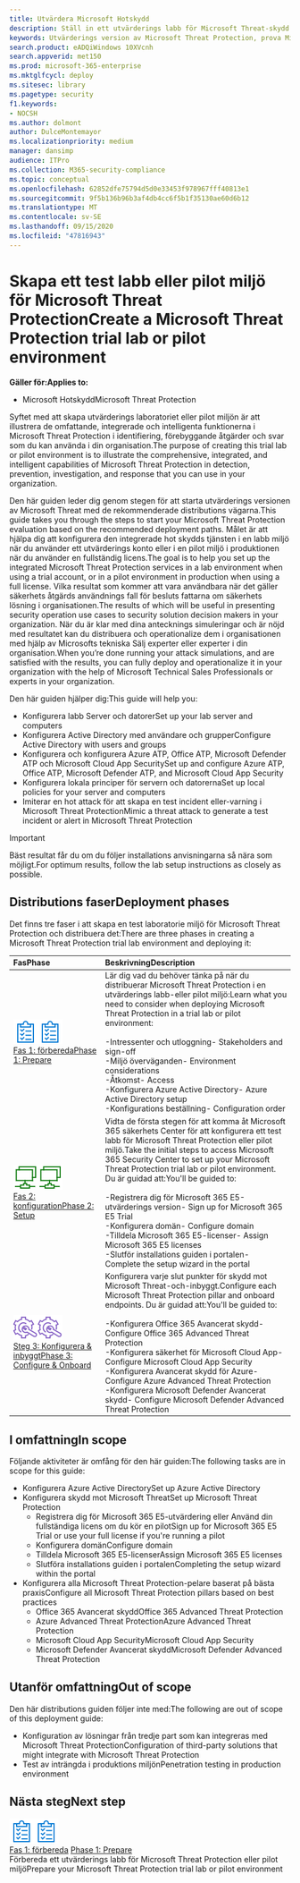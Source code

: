 ```yaml
---
title: Utvärdera Microsoft Hotskydd
description: Ställ in ett utvärderings labb för Microsoft Threat-skydd eller pilot miljö för att testa hur den koordinerade hotets skydds lösningen som är avsedd att skydda enheter, identiteter, data och program kan hjälpa din organisation
keywords: Utvärderings version av Microsoft Threat Protection, prova Microsoft Threat Protection, utvärdera Microsoft Threat Protection, Microsoft Threat Protection Evaluation Lab, Microsoft Threat Protection pilot, cyberterrorism Security, Avancerat, beständigt hot, företags säkerhet, enheter, enhet, identitet, användare, data, program, händelser, automatiserad undersökning och reparation, avancerad jakt
search.product: eADQiWindows 10XVcnh
search.appverid: met150
ms.prod: microsoft-365-enterprise
ms.mktglfcycl: deploy
ms.sitesec: library
ms.pagetype: security
f1.keywords:
- NOCSH
ms.author: dolmont
author: DulceMontemayor
ms.localizationpriority: medium
manager: dansimp
audience: ITPro
ms.collection: M365-security-compliance
ms.topic: conceptual
ms.openlocfilehash: 62852dfe75794d5d0e33453f978967fff40813e1
ms.sourcegitcommit: 9f5b136b96b3af4db4cc6f5b1f35130ae60d6b12
ms.translationtype: MT
ms.contentlocale: sv-SE
ms.lasthandoff: 09/15/2020
ms.locfileid: "47816943"
---
```

# <a name="create-a-microsoft-threat-protection-trial-lab-or-pilot-environment"></a><span data-ttu-id="2e257-104">Skapa ett test labb eller pilot miljö för Microsoft Threat Protection</span><span class="sxs-lookup"><span data-stu-id="2e257-104">Create a Microsoft Threat Protection trial lab or pilot environment</span></span> 

<span data-ttu-id="2e257-105">**Gäller för:**</span><span class="sxs-lookup"><span data-stu-id="2e257-105">**Applies to:**</span></span>
- <span data-ttu-id="2e257-106">Microsoft Hotskydd</span><span class="sxs-lookup"><span data-stu-id="2e257-106">Microsoft Threat Protection</span></span>

<span data-ttu-id="2e257-107">Syftet med att skapa utvärderings laboratoriet eller pilot miljön är att illustrera de omfattande, integrerade och intelligenta funktionerna i Microsoft Threat Protection i identifiering, förebyggande åtgärder och svar som du kan använda i din organisation.</span><span class="sxs-lookup"><span data-stu-id="2e257-107">The purpose of creating this trial lab or pilot environment is to illustrate the comprehensive, integrated, and intelligent capabilities of Microsoft Threat Protection in detection, prevention, investigation, and response that you can use in your organization.</span></span> 

<span data-ttu-id="2e257-108">Den här guiden leder dig genom stegen för att starta utvärderings versionen av Microsoft Threat med de rekommenderade distributions vägarna.</span><span class="sxs-lookup"><span data-stu-id="2e257-108">This guide takes you through the steps to start your Microsoft Threat Protection evaluation based on the recommended deployment paths.</span></span> <span data-ttu-id="2e257-109">Målet är att hjälpa dig att konfigurera den integrerade hot skydds tjänsten i en labb miljö när du använder ett utvärderings konto eller i en pilot miljö i produktionen när du använder en fullständig licens.</span><span class="sxs-lookup"><span data-stu-id="2e257-109">The goal is to help you set up the integrated Microsoft Threat Protection services in a lab environment when using a trial account, or in a pilot environment in production when using a full license.</span></span> <span data-ttu-id="2e257-110">Vilka resultat som kommer att vara användbara när det gäller säkerhets åtgärds användnings fall för besluts fattarna om säkerhets lösning i organisationen.</span><span class="sxs-lookup"><span data-stu-id="2e257-110">The results of which will be useful in presenting security operation use cases to security solution decision makers in your organization.</span></span> <span data-ttu-id="2e257-111">När du är klar med dina antecknings simuleringar och är nöjd med resultatet kan du distribuera och operationalize dem i organisationen med hjälp av Microsofts tekniska Sälj experter eller experter i din organisation.</span><span class="sxs-lookup"><span data-stu-id="2e257-111">When you’re done running your attack simulations, and are satisfied with the results, you can fully deploy and operationalize it in your organization with the help of Microsoft Technical Sales Professionals or experts in your organization.</span></span> 

<span data-ttu-id="2e257-112">Den här guiden hjälper dig:</span><span class="sxs-lookup"><span data-stu-id="2e257-112">This guide will help you:</span></span>
- <span data-ttu-id="2e257-113">Konfigurera labb Server och datorer</span><span class="sxs-lookup"><span data-stu-id="2e257-113">Set up your lab server and computers</span></span>
- <span data-ttu-id="2e257-114">Konfigurera Active Directory med användare och grupper</span><span class="sxs-lookup"><span data-stu-id="2e257-114">Configure Active Directory with users and groups</span></span>
- <span data-ttu-id="2e257-115">Konfigurera och konfigurera Azure ATP, Office ATP, Microsoft Defender ATP och Microsoft Cloud App Security</span><span class="sxs-lookup"><span data-stu-id="2e257-115">Set up and configure Azure ATP, Office ATP, Microsoft Defender ATP, and Microsoft Cloud App Security</span></span>
- <span data-ttu-id="2e257-116">Konfigurera lokala principer för servern och datorerna</span><span class="sxs-lookup"><span data-stu-id="2e257-116">Set up local policies for your server and computers</span></span>
- <span data-ttu-id="2e257-117">Imiterar en hot attack för att skapa en test incident eller-varning i Microsoft Threat Protection</span><span class="sxs-lookup"><span data-stu-id="2e257-117">Mimic a threat attack to generate a test incident or alert in Microsoft Threat Protection</span></span>

>[!IMPORTANT]
><span data-ttu-id="2e257-118">Bäst resultat får du om du följer installations anvisningarna så nära som möjligt.</span><span class="sxs-lookup"><span data-stu-id="2e257-118">For optimum results, follow the lab setup instructions as closely as possible.</span></span>


## <a name="deployment-phases"></a><span data-ttu-id="2e257-119">Distributions faser</span><span class="sxs-lookup"><span data-stu-id="2e257-119">Deployment phases</span></span>

<span data-ttu-id="2e257-120">Det finns tre faser i att skapa en test laboratorie miljö för Microsoft Threat Protection och distribuera det:</span><span class="sxs-lookup"><span data-stu-id="2e257-120">There are three phases in creating a Microsoft Threat Protection trial lab environment and deploying it:</span></span>

|<span data-ttu-id="2e257-121">Fas</span><span class="sxs-lookup"><span data-stu-id="2e257-121">Phase</span></span> | <span data-ttu-id="2e257-122">Beskrivning</span><span class="sxs-lookup"><span data-stu-id="2e257-122">Description</span></span> | 
|:-------|:-----|
| <span data-ttu-id="2e257-123">![Fas 1: förbereda](../../media/prepare.png)</span><span class="sxs-lookup"><span data-stu-id="2e257-123">![Phase 1: Prepare](../../media/prepare.png)</span></span><br>[<span data-ttu-id="2e257-124">Fas 1: förbereda</span><span class="sxs-lookup"><span data-stu-id="2e257-124">Phase 1: Prepare</span></span>](prepare-mtpeval.md)| <span data-ttu-id="2e257-125">Lär dig vad du behöver tänka på när du distribuerar Microsoft Threat Protection i en utvärderings labb-eller pilot miljö:</span><span class="sxs-lookup"><span data-stu-id="2e257-125">Learn what you need to consider when deploying Microsoft Threat Protection in a trial lab or pilot environment:</span></span> <br><br><span data-ttu-id="2e257-126">-Intressenter och utloggning</span><span class="sxs-lookup"><span data-stu-id="2e257-126">- Stakeholders and sign-off</span></span> <br> <span data-ttu-id="2e257-127">-Miljö överväganden</span><span class="sxs-lookup"><span data-stu-id="2e257-127">- Environment considerations</span></span> <br><span data-ttu-id="2e257-128">-Åtkomst</span><span class="sxs-lookup"><span data-stu-id="2e257-128">- Access</span></span> <br><span data-ttu-id="2e257-129">-Konfigurera Azure Active Directory</span><span class="sxs-lookup"><span data-stu-id="2e257-129">- Azure Active Directory setup</span></span> <br> <span data-ttu-id="2e257-130">-Konfigurations beställning</span><span class="sxs-lookup"><span data-stu-id="2e257-130">- Configuration order</span></span>
|  <span data-ttu-id="2e257-131">![Fas 2: konfiguration](../../media/setup.png)</span><span class="sxs-lookup"><span data-stu-id="2e257-131">![Phase 2: Setup](../../media/setup.png)</span></span> <br>[<span data-ttu-id="2e257-132">Fas 2: konfiguration</span><span class="sxs-lookup"><span data-stu-id="2e257-132">Phase 2: Setup</span></span>](setup-mtpeval.md)|  <span data-ttu-id="2e257-133">Vidta de första stegen för att komma åt Microsoft 365 säkerhets Center för att konfigurera ett test labb för Microsoft Threat Protection eller pilot miljö.</span><span class="sxs-lookup"><span data-stu-id="2e257-133">Take the initial steps to access Microsoft 365 Security Center to set up your Microsoft Threat Protection trial lab or pilot environment.</span></span> <span data-ttu-id="2e257-134">Du är guidad att:</span><span class="sxs-lookup"><span data-stu-id="2e257-134">You'll be guided to:</span></span><br><br><span data-ttu-id="2e257-135">-Registrera dig för Microsoft 365 E5-utvärderings version</span><span class="sxs-lookup"><span data-stu-id="2e257-135">- Sign up for Microsoft 365 E5 Trial</span></span> <br>  <span data-ttu-id="2e257-136">-Konfigurera domän</span><span class="sxs-lookup"><span data-stu-id="2e257-136">- Configure domain</span></span><br><span data-ttu-id="2e257-137">-Tilldela Microsoft 365 E5-licenser</span><span class="sxs-lookup"><span data-stu-id="2e257-137">- Assign Microsoft 365 E5 licenses</span></span><br><span data-ttu-id="2e257-138">-Slutför installations guiden i portalen</span><span class="sxs-lookup"><span data-stu-id="2e257-138">- Complete the setup wizard in the portal</span></span>|
|  <span data-ttu-id="2e257-139">![Steg 3: Konfigurera & inbyggt](../../media/config-onboard.png)</span><span class="sxs-lookup"><span data-stu-id="2e257-139">![Phase 3: Configure & Onboard](../../media/config-onboard.png)</span></span> <br>[<span data-ttu-id="2e257-140">Steg 3: Konfigurera & inbyggt</span><span class="sxs-lookup"><span data-stu-id="2e257-140">Phase 3: Configure & Onboard</span></span>](config-mtpeval.md) | <span data-ttu-id="2e257-141">Konfigurera varje slut punkter för skydd mot Microsoft Threat-och-inbyggt.</span><span class="sxs-lookup"><span data-stu-id="2e257-141">Configure each Microsoft Threat Protection pillar and onboard endpoints.</span></span> <span data-ttu-id="2e257-142">Du är guidad att:</span><span class="sxs-lookup"><span data-stu-id="2e257-142">You'll be guided to:</span></span><br><br><span data-ttu-id="2e257-143">-Konfigurera Office 365 Avancerat skydd</span><span class="sxs-lookup"><span data-stu-id="2e257-143">- Configure Office 365 Advanced Threat Protection</span></span><br><span data-ttu-id="2e257-144">-Konfigurera säkerhet för Microsoft Cloud App</span><span class="sxs-lookup"><span data-stu-id="2e257-144">- Configure Microsoft Cloud App Security</span></span><br><span data-ttu-id="2e257-145">-Konfigurera Avancerat skydd för Azure</span><span class="sxs-lookup"><span data-stu-id="2e257-145">- Configure Azure Advanced Threat Protection</span></span><br><span data-ttu-id="2e257-146">-Konfigurera Microsoft Defender Avancerat skydd</span><span class="sxs-lookup"><span data-stu-id="2e257-146">- Configure Microsoft Defender Advanced Threat Protection</span></span> 


## <a name="in-scope"></a><span data-ttu-id="2e257-147">I omfattning</span><span class="sxs-lookup"><span data-stu-id="2e257-147">In scope</span></span>

<span data-ttu-id="2e257-148">Följande aktiviteter är omfång för den här guiden:</span><span class="sxs-lookup"><span data-stu-id="2e257-148">The following tasks are in scope for this guide:</span></span>
-   <span data-ttu-id="2e257-149">Konfigurera Azure Active Directory</span><span class="sxs-lookup"><span data-stu-id="2e257-149">Set up Azure Active Directory</span></span>
-   <span data-ttu-id="2e257-150">Konfigurera skydd mot Microsoft Threat</span><span class="sxs-lookup"><span data-stu-id="2e257-150">Set up Microsoft Threat Protection</span></span>
    -   <span data-ttu-id="2e257-151">Registrera dig för Microsoft 365 E5-utvärdering eller Använd din fullständiga licens om du kör en pilot</span><span class="sxs-lookup"><span data-stu-id="2e257-151">Sign up for Microsoft 365 E5 Trial or use your full license if you're running a pilot</span></span>
    -   <span data-ttu-id="2e257-152">Konfigurera domän</span><span class="sxs-lookup"><span data-stu-id="2e257-152">Configure domain</span></span>
    -   <span data-ttu-id="2e257-153">Tilldela Microsoft 365 E5-licenser</span><span class="sxs-lookup"><span data-stu-id="2e257-153">Assign Microsoft 365 E5 licenses</span></span>
    -   <span data-ttu-id="2e257-154">Slutföra installations guiden i portalen</span><span class="sxs-lookup"><span data-stu-id="2e257-154">Completing the setup wizard within the portal</span></span>
-   <span data-ttu-id="2e257-155">Konfigurera alla Microsoft Threat Protection-pelare baserat på bästa praxis</span><span class="sxs-lookup"><span data-stu-id="2e257-155">Configure all Microsoft Threat Protection pillars based on best practices</span></span>
    -   <span data-ttu-id="2e257-156">Office 365 Avancerat skydd</span><span class="sxs-lookup"><span data-stu-id="2e257-156">Office 365 Advanced Threat Protection</span></span>
    -   <span data-ttu-id="2e257-157">Azure Advanced Threat Protection</span><span class="sxs-lookup"><span data-stu-id="2e257-157">Azure Advanced Threat Protection</span></span>
    -   <span data-ttu-id="2e257-158">Microsoft Cloud App Security</span><span class="sxs-lookup"><span data-stu-id="2e257-158">Microsoft Cloud App Security</span></span>
    -   <span data-ttu-id="2e257-159">Microsoft Defender Avancerat skydd</span><span class="sxs-lookup"><span data-stu-id="2e257-159">Microsoft Defender Advanced Threat Protection</span></span>

## <a name="out-of-scope"></a><span data-ttu-id="2e257-160">Utanför omfattning</span><span class="sxs-lookup"><span data-stu-id="2e257-160">Out of scope</span></span>

<span data-ttu-id="2e257-161">Den här distributions guiden följer inte med:</span><span class="sxs-lookup"><span data-stu-id="2e257-161">The following are out of scope of this deployment guide:</span></span>

-   <span data-ttu-id="2e257-162">Konfiguration av lösningar från tredje part som kan integreras med Microsoft Threat Protection</span><span class="sxs-lookup"><span data-stu-id="2e257-162">Configuration of third-party solutions that might integrate with Microsoft Threat Protection</span></span>
-   <span data-ttu-id="2e257-163">Test av inträngda i produktions miljön</span><span class="sxs-lookup"><span data-stu-id="2e257-163">Penetration testing in production environment</span></span>

## <a name="next-step"></a><span data-ttu-id="2e257-164">Nästa steg</span><span class="sxs-lookup"><span data-stu-id="2e257-164">Next step</span></span>
<span data-ttu-id="2e257-165">![Fas 1: förbereda](../../media/prepare.png)</span><span class="sxs-lookup"><span data-stu-id="2e257-165">![Phase 1: Prepare](../../media/prepare.png)</span></span> <br><span data-ttu-id="2e257-166">[Fas 1: förbereda](prepare-mtpeval.md) 
</span><span class="sxs-lookup"><span data-stu-id="2e257-166">[Phase 1: Prepare](prepare-mtpeval.md) 
</span></span><br> <span data-ttu-id="2e257-167">Förbereda ett utvärderings labb för Microsoft Threat Protection eller pilot miljö</span><span class="sxs-lookup"><span data-stu-id="2e257-167">Prepare your Microsoft Threat Protection trial lab or pilot environment</span></span>
